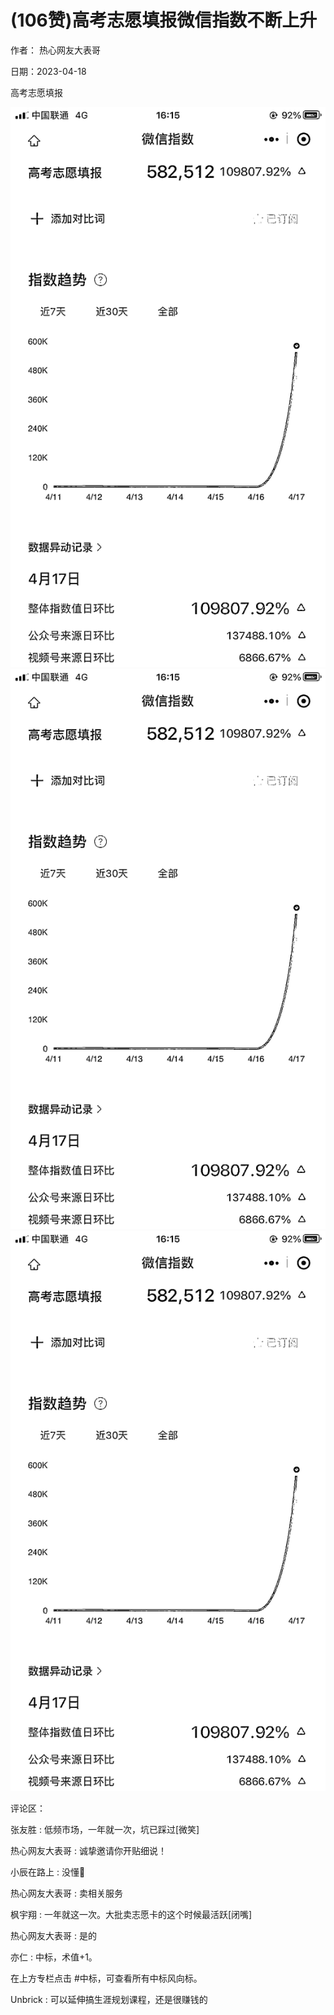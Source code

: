 
# (106赞)高考志愿填报微信指数不断上升

作者：  热心网友大表哥

日期：2023-04-18

高考志愿填报

![](img/gaokao-xiangguan_0831.png)![](img/gaokao-xiangguan_0836.png)![](img/gaokao-xiangguan_0841.png)

评论区：

张友胜 : 低频市场，一年就一次，坑已踩过[微笑]

热心网友大表哥 : 诚挚邀请你开贴细说！

小辰在路上 : 没懂🤔

热心网友大表哥 : 卖相关服务

枫宇翔 : 一年就这一次。大批卖志愿卡的这个时候最活跃[闭嘴]

热心网友大表哥 : 是的

亦仁 : 中标，术值+1。

在上方专栏点击 #中标，可查看所有中标风向标。

Unbrick : 可以延伸搞生涯规划课程，还是很赚钱的
